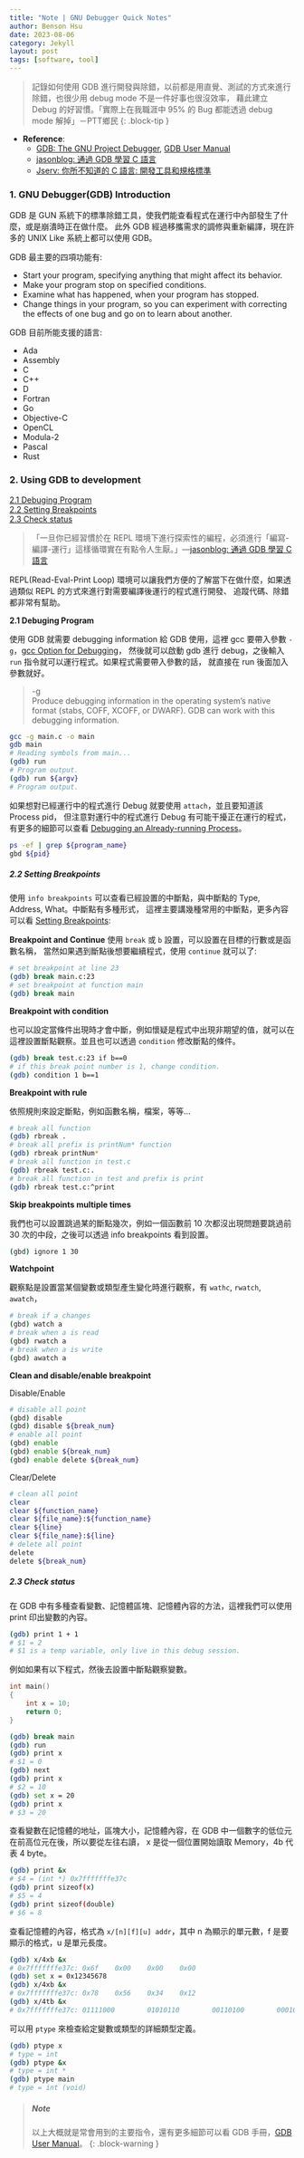 ```yaml
---
title: "Note | GNU Debugger Quick Notes"
author: Benson Hsu
date: 2023-08-06
category: Jekyll
layout: post
tags: [software, tool]
---
```


> 記錄如何使用 GDB 進行開發與除錯，以前都是用直覺、測試的方式來進行除錯，也很少用 debug mode 不是一件好事也很沒效率，
> 藉此建立 Debug 的好習慣。「實際上在我職涯中 95% 的 Bug 都能透過 debug mode 解掉」－PTT鄉民
{: .block-tip }

-   **Reference**: 
    -   [GDB: The GNU Project Debugger], [GDB User Manual]
    -   [jasonblog: 通過 GDB 學習 C 語言]
    -   [Jserv: 你所不知道的 C 語言: 開發工具和規格標準]

### 1. GNU Debugger(GDB) Introduction

GDB 是 GUN 系統下的標準除錯工具，使我們能查看程式在運行中內部發生了什麼，或是崩潰時正在做什麼。
此外 GDB 經過移攜需求的調修與重新編譯，現在許多的 UNIX Like 系統上都可以使用 GDB。

GDB 最主要的四項功能有:
-   Start your program, specifying anything that might affect its behavior.
-   Make your program stop on specified conditions.
-   Examine what has happened, when your program has stopped.
-   Change things in your program, so you can experiment with correcting the effects of one bug and go on to learn about another.

GDB 目前所能支援的語言:
-   Ada
-   Assembly
-   C
-   C++
-   D
-   Fortran
-   Go
-   Objective-C
-   OpenCL
-   Modula-2
-   Pascal
-   Rust

### 2. Using GDB to development

[2.1 Debuging Program](./2023-08-06-gdb_introduction.html#21-debuging-program)  
[2.2 Setting Breakpoints](./2023-08-06-gdb_introduction.html#22-setting-breakpoints)  
[2.3 Check status](./2023-08-06-gdb_introduction.html#23-check-status)    

>「一旦你已經習慣於在 REPL 環境下進行探索性的編程，必須進行「編寫-編譯-運行」這樣循環實在有點令人生厭。」—[jasonblog: 通過 GDB 學習 C 語言]

REPL(Read-Eval-Print Loop) 環境可以讓我們方便的了解當下在做什麼，如果透過類似 REPL 的方式來進行對需要編譯後運行的程式進行開發、
追蹤代碼、除錯都非常有幫助。

**2.1 Debuging Program**

使用 GDB 就需要 debugging information 給 GDB 使用，這裡 gcc 要帶入參數 `-g`，[gcc Option for Debugging]，
然後就可以啟動 gdb 進行 debug，之後輸入 `run` 指令就可以運行程式。如果程式需要帶入參數的話，
就直接在 run 後面加入參數就好。

> -g  
> Produce debugging information in the operating system’s native format (stabs, COFF, XCOFF, or DWARF). 
> GDB can work with this debugging information.

```bash
gcc -g main.c -o main
gdb main
# Reading symbols from main...
(gdb) run
# Program output.
(gdb) run ${argv}
# Program output.
```

如果想對已經運行中的程式進行 Debug 就要使用 `attach`，並且要知道該 Process pid，
但注意對運行中的程式進行 Debug 有可能干擾正在運行的程式，有更多的細節可以查看 [Debugging an Already-running Process]。

```bash
ps -ef | grep ${program_name}
gbd ${pid}
```

##### 2.2 Setting Breakpoints

使用 `info breakpoints` 可以查看已經設置的中斷點，與中斷點的 Type, Address, What。中斷點有多種形式，
這裡主要講幾種常用的中斷點，更多內容可以看 [Setting Breakpoints]:

**Breakpoint and Continue** 使用 `break` 或 `b` 設置，可以設置在目標的行數或是函數名稱，
當然如果遇到斷點後想要繼續程式，使用 `continue` 就可以了:
```bash
# set breakpoint at line 23
(gdb) break main.c:23
# set breakpoint at function main
(gdb) break main
```

**Breakpoint with condition**

也可以設定當條件出現時才會中斷，例如懷疑是程式中出現非期望的值，就可以在這裡設置斷點觀察。並且也可以透過 `condition` 修改斷點的條件。
```bash
(gdb) break test.c:23 if b==0
# if this break point number is 1, change condition.
(gdb) condition 1 b==1
```

**Breakpoint with rule**

依照規則來設定斷點，例如函數名稱，檔案，等等...
```bash
# break all function
(gdb) rbreak . 
# break all prefix is printNum* function
(gdb) rbreak printNum*
# break all function in test.c
(gdb) rbreak test.c:.
# break all function in test and prefix is print
(gdb) rbreak test.c:^print
```

**Skip breakpoints multiple times**

我們也可以設置跳過某的斷點幾次，例如一個函數前 10 次都沒出現問題要跳過前 30 次的中段，之後可以透過 info breakpoints 看到設置。
```bash
(gbd) ignore 1 30
```

**Watchpoint**

觀察點是設置當某個變數或類型產生變化時進行觀察，有 `wathc`, `rwatch`, `awatch`，

```bash
# break if a changes
(gbd) watch a
# break when a is read
(gbd) rwatch a
# break when a is write
(gbd) awatch a
```

**Clean and disable/enable breakpoint**

Disable/Enable
```bash
# disable all point
(gbd) disable
(gbd) disable ${break_num}
# enable all point
(gbd) enable
(gbd) enable ${break_num}
(gbd) enable delete ${break_num}
```
Clear/Delete
```bash
# clean all point
clear
clear ${function_name}
clear ${file_name}:${function_name}
clear ${line}
clear ${file_name}:${line}
# delete all point
delete
delete ${break_num}
```

##### 2.3 Check status

在 GDB 中有多種查看變數、記憶體區塊、記憶體內容的方法，這裡我們可以使用 print 印出變數的內容。
```bash
(gdb) print 1 + 1
# $1 = 2
# $1 is a temp variable, only live in this debug session.
```

例如如果有以下程式，然後去設置中斷點觀察變數。
```c
int main()
{
    int x = 10;
    return 0;
}
```
```bash
(gdb) break main
(gdb) run
(gdb) print x
# $1 = 0
(gdb) next
(gdb) print x
# $2 = 10
(gdb) set x = 20
(gdb) print x
# $3 = 20
```

查看變數在記憶體的地址，區塊大小，記憶體內容，在 GDB 中一個數字的低位元在前高位元在後，所以要從左往右讀，
x 是從一個位置開始讀取 Memory，4b 代表 4 byte。
```bash
(gdb) print &x
# $4 = (int *) 0x7fffffffe37c
(gdb) print sizeof(x)
# $5 = 4
(gdb) print sizeof(double)
# $6 = 8 
```

查看記憶體的內容，格式為 `x/[n][f][u] addr`，其中 n 為顯示的單元數，f 是要顯示的格式，u 是單元長度。
```bash
(gdb) x/4xb &x
# 0x7fffffffe37c: 0x6f    0x00    0x00    0x00
(gdb) set x = 0x12345678
(gdb) x/4xb &x
# 0x7fffffffe37c: 0x78    0x56    0x34    0x12
(gdb) x/4tb &x
# 0x7fffffffe37c: 01111000        01010110        00110100        00010010
```

可以用 `ptype` 來檢查給定變數或類型的詳細類型定義。
```bash
(gdb) ptype x
# type = int
(gdb) ptype &x
# type = int *
(gdb) ptype main
# type = int (void)
```

> ##### Note
> 以上大概就是常會用到的主要指令，還有更多細節可以看 GDB 手冊，[GDB User Manual]。
{: .block-warning }

[GDB: The GNU Project Debugger]: https://www.sourceware.org/gdb/
[GDB User Manual]: https://sourceware.org/gdb/current/onlinedocs/gdb.html/
[Jserv: 你所不知道的 C 語言: 開發工具和規格標準]: https://hackmd.io/@sysprog/c-standards#GDB
[jasonblog: 通過 GDB 學習 C 語言]: https://jasonblog.github.io/note/gdb/tongguo_gdb_xue_xi_c_yu_yan.html
[GDB 入門]: https://zhuanlan.zhihu.com/p/74897601

[gcc Option for Debugging]: https://gcc.gnu.org/onlinedocs/gcc/Debugging-Options.html
[Debugging an Already-running Process]:https://sourceware.org/gdb/onlinedocs/gdb/Attach.html
[Setting Breakpoints]: https://sourceware.org/gdb/onlinedocs/gdb/Set-Breaks.html#Set-Breaks